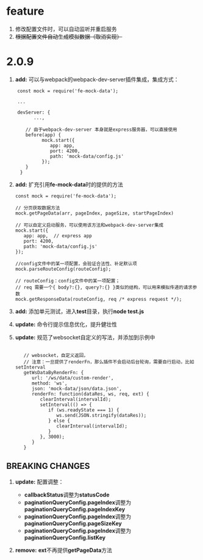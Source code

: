 # feature

1. 修改配置文件时，可以自动监听并重启服务
2. <s>根据配置文件自动生成模拟数据（取消实现）</s>

# 2.0.9

1. **add:** 可以与webpack的webpack-dev-server插件集成，集成方式：

  ```
      const mock = require('fe-mock-data');

      ...

      devServer: {
            ...,

         // 由于webpack-dev-server 本身就是express服务器，可以直接使用
         before(app) {
               mock.start({
                  app: app,
                  port: 4200,
                  path: 'mock-data/config.js'
               });
         }
       }
  ```

2. **add:** 扩充引用**fe-mock-data**时的提供的方法

   ```
   const mock = require('fe-mock-data');

   // 分页获取数据方法
   mock.getPageData(arr, pageIndex, pageSize, startPageIndex)

   // 可以自定义启动服务，可以使用该方法和webpack-dev-server集成
   mock.start({
      app: app,  // express app
      port: 4200,
      path: 'mock-data/config.js'
   });

   //config文件中的某一项配置，会验证合法性、补足默认项
   mock.parseRouteConfig(routeConfig);

   // routeConfig：config文件中的某一项配置；
   // req 需要一个{ body?:{}, query?:{} }类似的结构，可以用来模拟传递的请求参数
   mock.getResponseData(routeConfig, req /* express request */);

   ```

3. **add:** 添加单元测试，进入**test**目录，执行**node test.js**

4. **update:** 命令行提示信息优化，提升健壮性

4. **update:** 规范了websocket自定义的写法，并添加到示例中

   ```

      // websocket，自定义返回，
      // 注意：一旦提供了renderFn，那么插件不会启动后台轮询，需要自行启动，比如setInterval
      getWsDataByRenderFn: {
         url: '/ws/data/custom-render',
         method: 'ws',
         json: 'mock-data/json/data.json',
         renderFn: function(dataRes, ws, req, ext) {
            clearInterval(intervalId);
            setInterval(() => {
               if (ws.readyState === 1) {
                  ws.send(JSON.stringify(dataRes));
               } else {
                  clearInterval(intervalId);
               }
            }, 3000);
         }
      }
   ```

## BREAKING CHANGES

1. **update:** 配置调整：

   * **callbackStatus**调整为**statusCode**
   * **paginationQueryConfig.pageIndex**调整为**paginationQueryConfig.pageIndexKey**
   * **paginationQueryConfig.pageIndex**调整为**paginationQueryConfig.pageSizeKey**
   * **paginationQueryConfig.pageIndex**调整为**paginationQueryConfig.listKey**

2. **remove:** **ext**不再提供**getPageData**方法